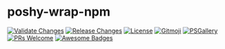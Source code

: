 # poshy-wrap-npm

[![Validate Changes](https://github.com/pwshrc/poshy-wrap-npm/actions/workflows/validate.yml/badge.svg)](https://github.com/pwshrc/poshy-wrap-npm/actions/workflows/validate.yml)
[![Release Changes](https://github.com/pwshrc/poshy-wrap-npm/actions/workflows/release.yml/badge.svg)](https://github.com/pwshrc/poshy-wrap-npm/actions/workflows/release.yml)
[![License](https://img.shields.io/github/license/pwshrc/poshy-wrap-npm)](./LICENSE.txt)
[![Gitmoji](https://img.shields.io/badge/gitmoji-%20😜%20😍-FFDD67.svg?style=flat-square)](https://gitmoji.carloscuesta.me/)
[![PSGallery](https://img.shields.io/powershellgallery/dt/poshy-wrap-npm.svg)](https://www.powershellgallery.com/packages/poshy-wrap-npm)
[![PRs Welcome](https://img.shields.io/badge/PRs-welcome-brightgreen.svg?style=flat-square)](http://makeapullrequest.com)
[![Awesome Badges](https://img.shields.io/badge/badges-awesome-green.svg)](https://github.com/Naereen/badges)



